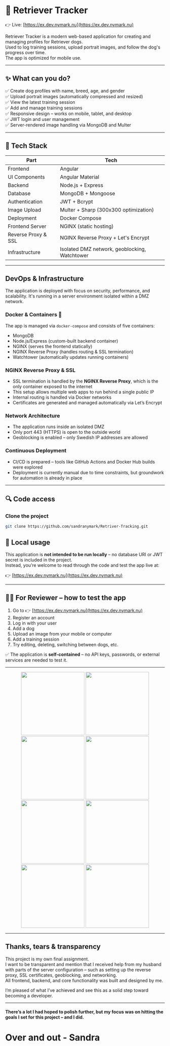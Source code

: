 # 🐶 Retriever Tracker

👉 Live: [https://ex.dev.nymark.nu](https://ex.dev.nymark.nu)

Retriever Tracker is a modern web-based application for creating and managing profiles for Retriever dogs.  
Used to log training sessions, upload portrait images, and follow the dog's progress over time.  
The app is optimized for mobile use.

---

## ✨ What can you do?

✅ Create dog profiles with name, breed, age, and gender  
✅ Upload portrait images (automatically compressed and resized)  
✅ View the latest training session  
✅ Add and manage training sessions  
✅ Responsive design – works on mobile, tablet, and desktop  
✅ JWT login and user management  
✅ Server-rendered image handling via MongoDB and Multer

---

## 🧠 Tech Stack

| Part                | Tech                                               |
|---------------------|----------------------------------------------------|
| Frontend            | Angular                                            |
| UI Components       | Angular Material                                   |
| Backend             | Node.js + Express                                  |
| Database            | MongoDB + Mongoose                                 |
| Authentication      | JWT + Bcrypt                                       |
| Image Upload        | Multer + Sharp (300x300 optimization)              |
| Deployment          | Docker Compose                                     |
| Frontend Server     | NGINX (static hosting)                             |
| Reverse Proxy & SSL | NGINX Reverse Proxy + Let's Encrypt                |
| Infrastructure      | Isolated DMZ network, geoblocking, Watchtower      |

---

## DevOps & Infrastructure

The application is deployed with focus on security, performance, and scalability. It's running in a server environment isolated within a DMZ network.

### Docker & Containers 🐳

The app is managed via `docker-compose` and consists of five containers:

- MongoDB  
- Node.js/Express (custom-built backend container)  
- NGINX (serves the frontend statically)  
- NGINX Reverse Proxy (handles routing & SSL termination)  
- Watchtower (automatically updates running containers)  

### NGINX Reverse Proxy & SSL

- SSL termination is handled by the **NGINX Reverse Proxy**, which is the only container exposed to the internet  
- This setup allows multiple web apps to run behind a single public IP  
- Internal routing is handled via Docker networks  
- Certificates are generated and managed automatically via Let’s Encrypt  

### Network Architecture

- The application runs inside an isolated DMZ  
- Only port 443 (HTTPS) is open to the outside world  
- Geoblocking is enabled – only Swedish IP addresses are allowed  

### Continuous Deployment

- CI/CD is prepared – tools like GitHub Actions and Docker Hub builds were explored  
- Deployment is currently manual due to time constraints, but groundwork for automation is already in place  

---

## 🔍 Code access

### Clone the project

```bash
git clone https://github.com/sandranymark/Retriver-Tracking.git

```

## 🚫 Local usage

This application is **not intended to be run locally** – no database URI or JWT secret is included in the project.  
Instead, you’re welcome to read through the code and test the app live at:

👉 [https://ex.dev.nymark.nu](https://ex.dev.nymark.nu)

---

## 🧑‍⚖️ For Reviewer – how to test the app

1. Go to 👉 [https://ex.dev.nymark.nu](https://ex.dev.nymark.nu)  
2. Register an account  
3. Log in with your user  
4. Add a dog  
5. Upload an image from your mobile or computer  
6. Add a training session  
7. Try editing, deleting, switching between dogs, etc.

✅ The application is **self-contained** – no API keys, passwords, or external services are needed to test it.

---

<p align="center">
  <img src="https://github.com/user-attachments/assets/67fa322c-ccb9-4b6a-a75d-e43285e21543" width="200" />
  <img src="https://github.com/user-attachments/assets/1ba30d5c-d412-49ab-a21f-0180205779c9" width="200" />
  <img src="https://github.com/user-attachments/assets/825cae67-e3d8-41fa-89aa-189480e0b1db" width="200" />
  <img src="https://github.com/user-attachments/assets/6ef734fb-09e7-4b8d-8db4-067a76494acf" width="200" />
  <img src="https://github.com/user-attachments/assets/5415b1d9-ee48-4ef1-8d50-97afe5c541c4" width="200" />
  <img src="https://github.com/user-attachments/assets/dc59c2a5-d16a-41b5-b737-e46a90081af1" width="200" />
  <img src="https://github.com/user-attachments/assets/95030a21-40e1-4ee1-bc78-3aacf657c03e" width="200" />
  <img src="https://github.com/user-attachments/assets/d34b8ee0-815d-4291-9346-3fd429c0470f" width="200" />
</p>

---

## Thanks, tears & transparency

This project is my own final assignment.  
I want to be transparent and mention that I received help from my husband with parts of the server configuration – such as setting up the reverse proxy, SSL certificates, geoblocking, and networking.  
All frontend, backend, and core functionality was built and designed by me.

I’m pleased of what I’ve achieved and see this as a solid step toward becoming a developer.

---

#### There’s a lot I had hoped to polish further, but my focus was on hitting the goals I set for this project – and I did.

# Over and out - Sandra 








